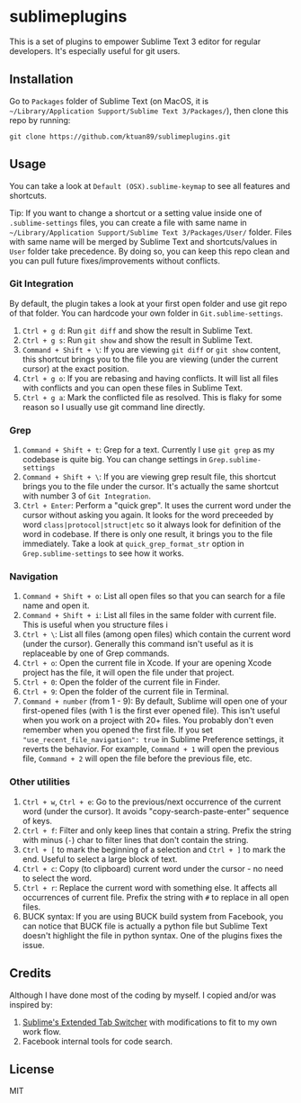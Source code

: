 # sublimeplugins

This is a set of plugins to empower Sublime Text 3 editor for regular developers. It's especially useful for git users.

## Installation

Go to `Packages` folder of Sublime Text (on MacOS, it is `~/Library/Application Support/Sublime Text 3/Packages/`), then clone this repo by running:

```
git clone https://github.com/ktuan89/sublimeplugins.git
```

## Usage

You can take a look at `Default (OSX).sublime-keymap` to see all features and shortcuts.

Tip: If you want to change a shortcut or a setting value inside one of `.sublime-settings` files, you can create a file with same name in `~/Library/Application Support/Sublime Text 3/Packages/User/` folder. Files with same name will be merged by Sublime Text and shortcuts/values in `User` folder take precedence. By doing so, you can keep this repo clean and you can pull future fixes/improvements without conflicts.

### Git Integration

By default, the plugin takes a look at your first open folder and use git repo of that folder. You can hardcode your own folder in `Git.sublime-settings`.

 1. `Ctrl + g d`: Run `git diff` and show the result in Sublime Text.
 2. `Ctrl + g s`: Run `git show` and show the result in Sublime Text.
 3. `Command + Shift + \`: If you are viewing `git diff` or `git show` content, this shortcut brings you to the file you are viewing (under the current cursor) at the exact position.
 4. `Ctrl + g o`: If you are rebasing and having conflicts. It will list all files with conflicts and you can open these files in Sublime Text.
 5. `Ctrl + g a`: Mark the conflicted file as resolved. This is flaky for some reason so I usually use git command line directly.

### Grep

 1. `Command + Shift + t`: Grep for a text. Currently I use `git grep` as my codebase is quite big. You can change settings in `Grep.sublime-settings`
 2. `Command + Shift + \`: If you are viewing grep result file, this shortcut brings you to the file under the cursor. It's actually the same shortcut with number 3 of `Git Integration`.
 3. `Ctrl + Enter`: Perform a "quick grep". It uses the current word under the cursor without asking you again. It looks for the word preceeded by word `class|protocol|struct|etc` so it always look for definition of the word in codebase. If there is only one result, it brings you to the file immediately. Take a look at `quick_grep_format_str` option in `Grep.sublime-settings` to see how it works.

### Navigation

 1. `Command + Shift + o`: List all open files so that you can search for a file name and open it.
 2. `Command + Shift + i`: List all files in the same folder with current file. This is useful when you structure files i
 3. `Ctrl + \`: List all files (among open files) which contain the current word (under the cursor). Generally this command isn't useful as it is replaceable by one of Grep commands.
 4. `Ctrl + o`: Open the current file in Xcode. If your are opening Xcode project has the file, it will open the file under that project.
 5. `Ctrl + 0`: Open the folder of the current file in Finder.
 6. `Ctrl + 9`: Open the folder of the current file in Terminal.
 7. `Command + number` (from 1 - 9): By default, Sublime will open one of your first-opened files (with 1 is the first ever opened file). This isn't useful when you work on a project with 20+ files. You probably don't even remember when you opened the first file. If you set `"use_recent_file_navigation": true` in Sublime Preference settings, it reverts the behavior. For example, `Command + 1` will open the previous file, `Command + 2` will open the file before the previous file, etc.


### Other utilities
 1. `Ctrl + w`, `Ctrl + e`: Go to the previous/next occurrence of the current word (under the cursor). It avoids "copy-search-paste-enter" sequence of keys.
 2. `Ctrl + f`: Filter and only keep lines that contain a string. Prefix the string with minus (`-`) char to filter lines that don't contain the string.
 3. `Ctrl + [` to mark the beginning of a selection and `Ctrl + ]` to mark the end. Useful to select a large block of text.
 4. `Ctrl + c`: Copy (to clipboard) current word under the cursor - no need to select the word.
 5. `Ctrl + r`: Replace the current word with something else. It affects all occurrences of current file. Prefix the string with `#` to replace in all open files.
 6. BUCK syntax: If you are using BUCK build system from Facebook, you can notice that BUCK file is actually a python file but Sublime Text doesn't highlight the file in python syntax. One of the plugins fixes the issue.

## Credits

Although I have done most of the coding by myself. I copied and/or was inspired by:
 1. [Sublime's Extended Tab Switcher](https://github.com/rajeshvaya/Sublime-Extended-Tab-Switcher) with modifications to fit to my own work flow.
 2. Facebook internal tools for code search.

## License

MIT